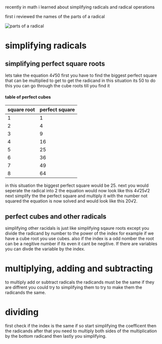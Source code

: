 recently in math i learned about simplifying radicals and radical operations

first i reviewed the names of the parts of a radical
 
![parts of a radical](https://study.com/cimages/multimages/16/radical_image.jpg)

# simplifying radicals 

## simplifying perfect square roots 

lets take the equation 4√50 first you have to find the biggest perfect square that can be multiplied to get to get the radicand in this situation its 50 to do this you can go through the cube roots till you find it 

#### table of perfect cubes 

 |square root|perfect square|
 |---------|------------|
 |1        |1           |
 |2        |4           |
 |3        |9           |
 |4        |16          |
 |5        |25          |
 |6        |36          |
 |7        |49          |
 |8        |64          |

in this situation the biggest perfect square would be 25. next you would seperate the radical into 2 the equation would now look like this 4√25√2 next simplify the the perfect square and multiply it with the number not squared the equation is now solved and would look like this 20√2.

## perfect cubes and other radicals 

simplifying other racidals is just like simplifying sqaure roots except you divide the radicand by number to the power of the index for example if we have a cube root you use cubes. also if the index is a odd nomber the root can be a negitive number if its even it cant be negitive. If there are variables you can divde the variable by the index.

# multiplying, adding and subtracting 

to multiply add or subtract radicals the radicands must be the same if they are diffrent you could try to simplifying them to try to make them the radicands the same.
# dividing 

first check if the index is the same if so start simplifying the coefficent then the radicands after that you need to multiply both sides of the multiplication by the bottom radicand then lastly you simplifying.
